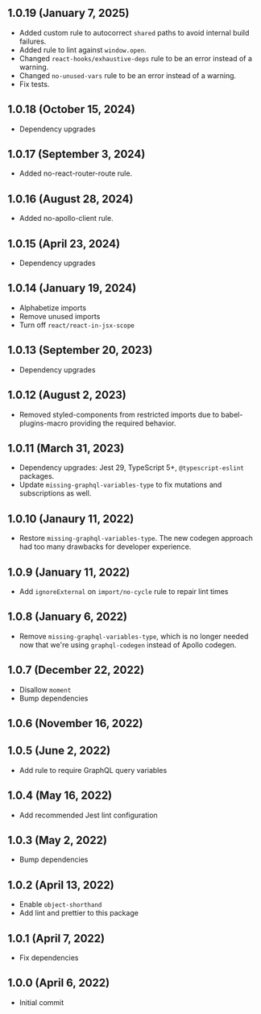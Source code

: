 ## 1.0.19 (January 7, 2025)

- Added custom rule to autocorrect `shared` paths to avoid internal build failures.
- Added rule to lint against `window.open`.
- Changed `react-hooks/exhaustive-deps` rule to be an error instead of a warning.
- Changed `no-unused-vars` rule to be an error instead of a warning.
- Fix tests.

## 1.0.18 (October 15, 2024)

- Dependency upgrades

## 1.0.17 (September 3, 2024)

- Added no-react-router-route rule.

## 1.0.16 (August 28, 2024)

- Added no-apollo-client rule.

## 1.0.15 (April 23, 2024)

- Dependency upgrades

## 1.0.14 (January 19, 2024)

- Alphabetize imports
- Remove unused imports
- Turn off `react/react-in-jsx-scope`

## 1.0.13 (September 20, 2023)

- Dependency upgrades

## 1.0.12 (August 2, 2023)

- Removed styled-components from restricted imports due to babel-plugins-macro providing the required behavior.

## 1.0.11 (March 31, 2023)

- Dependency upgrades: Jest 29, TypeScript 5+, `@typescript-eslint` packages.
- Update `missing-graphql-variables-type` to fix mutations and subscriptions as well.

## 1.0.10 (Janaury 11, 2022)

- Restore `missing-graphql-variables-type`. The new codegen approach had too many drawbacks for developer experience.

## 1.0.9 (January 11, 2022)

- Add `ignoreExternal` on `import/no-cycle` rule to repair lint times

## 1.0.8 (January 6, 2022)

- Remove `missing-graphql-variables-type`, which is no longer needed now that we're using `graphql-codegen` instead of Apollo codegen.

## 1.0.7 (December 22, 2022)

- Disallow `moment`
- Bump dependencies

## 1.0.6 (November 16, 2022)

## 1.0.5 (June 2, 2022)

- Add rule to require GraphQL query variables

## 1.0.4 (May 16, 2022)

- Add recommended Jest lint configuration

## 1.0.3 (May 2, 2022)

- Bump dependencies

## 1.0.2 (April 13, 2022)

- Enable `object-shorthand`
- Add lint and prettier to this package

## 1.0.1 (April 7, 2022)

- Fix dependencies

## 1.0.0 (April 6, 2022)

- Initial commit
